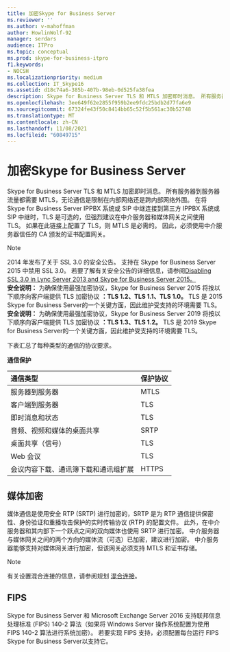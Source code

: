 ```yaml
---
title: 加密Skype for Business Server
ms.reviewer: ''
ms.author: v-mahoffman
author: HowlinWolf-92
manager: serdars
audience: ITPro
ms.topic: conceptual
ms.prod: skype-for-business-itpro
f1.keywords:
- NOCSH
ms.localizationpriority: medium
ms.collection: IT_Skype16
ms.assetid: d18c74a6-385b-407b-98eb-0d525fa38fea
description: Skype for Business Server TLS 和 MTLS 加密即时消息。 所有服务器到服务器流量都需要 MTLS，无论通信是限制在内部网络还是跨内部网络外围。 在将Skype for Business Server IPPBX 系统或 SIP 中继连接到第三方 IPPBX 系统或 SIP 中继时，TLS 是可选的，但强烈建议在中介服务器和媒体网关之间使用 TLS。 如果在此链接上配置了 TLS，则 MTLS 是必需的。 因此，必须使用中介服务器信任的 CA 颁发的证书配置网关。
ms.openlocfilehash: 3ee649f62e2855f959b2ee9fdc25bdb2d77fa6e9
ms.sourcegitcommit: 67324fe43f50c8414bb65c52f5b561ac30b52748
ms.translationtype: MT
ms.contentlocale: zh-CN
ms.lasthandoff: 11/08/2021
ms.locfileid: "60849715"
---
```

# <a name="encryption-for-skype-for-business-server"></a>加密Skype for Business Server
 
Skype for Business Server TLS 和 MTLS 加密即时消息。 所有服务器到服务器流量都需要 MTLS，无论通信是限制在内部网络还是跨内部网络外围。 在将Skype for Business Server IPPBX 系统或 SIP 中继连接到第三方 IPPBX 系统或 SIP 中继时，TLS 是可选的，但强烈建议在中介服务器和媒体网关之间使用 TLS。 如果在此链接上配置了 TLS，则 MTLS 是必需的。 因此，必须使用中介服务器信任的 CA 颁发的证书配置网关。
  
> [!NOTE]
> 2014 年发布了关于 SSL 3.0 的安全公告。 支持在 Skype for Business Server 2015 中禁用 SSL 3.0。 若要了解有关安全公告的详细信息，请参阅[Disabling SSL 3.0 in Lync Server 2013 and Skype for Business Server 2015。](/archive/blogs/uclobby/disabling-ssl-3-0-in-lync-server-2013)<br/>
**安全说明：** 为确保使用最强加密协议，Skype for Business Server 2015 将按以下顺序向客户端提供 TLS 加密协议 **：TLS 1.2、TLS 1.1、TLS 1.0。** TLS 是 2015 Skype for Business Server的一个关键方面，因此维护受支持的环境需要 TLS。<br/>
**安全说明：** 为确保使用最强加密协议，Skype for Business Server 2019 将按以下顺序向客户端提供 TLS 加密协议 **：TLS 1.3、TLS 1.2。** TLS 是 2019 Skype for Business Server的一个关键方面，因此维护受支持的环境需要 TLS。 
  
下表汇总了每种类型的通信的协议要求。 
  
**通信保护**

|**通信类型**|**保护协议**|
|:-----|:-----|
|服务器到服务器  <br/> |MTLS  <br/> |
|客户端到服务器  <br/> |TLS  <br/> |
|即时消息和状态  <br/> |TLS  <br/> |
|音频、视频和媒体的桌面共享  <br/> |SRTP  <br/> |
|桌面共享（信号）  <br/> |TLS  <br/> |
|Web 会议  <br/> |TLS  <br/> |
|会议内容下载、通讯簿下载和通讯组扩展  <br/> |HTTPS  <br/> |
   
## <a name="media-encryption"></a>媒体加密

媒体通信是使用安全 RTP (SRTP) 进行加密的，SRTP 是为 RTP 通信提供保密性、身份验证和重播攻击保护的实时传输协议 (RTP) 的配置文件。 此外，在中介服务器和其内部下一个跃点之间的双向媒体也使用 SRTP 进行加密。 中介服务器与媒体网关之间的两个方向的媒体流（可选）已加密，建议进行加密。 中介服务器能够支持对媒体网关进行加密，但该网关必须支持 MTLS 和证书存储。
  
> [!NOTE]
> 有关设置混合连接的信息，请参阅规划 [混合连接](../../../SfbHybrid/hybrid/plan-hybrid-connectivity.md?toc=/SkypeForBusiness/sfbhybridtoc/toc.json)。
  
## <a name="fips"></a>FIPS

Skype for Business Server 和 Microsoft Exchange Server 2016 支持联邦信息处理标准 (FIPS) 140-2 算法（如果将 Windows Server 操作系统配置为使用 FIPS 140-2 算法进行系统加密）。 若要实现 FIPS 支持，必须配置每台运行 FIPS Skype for Business Server以支持它。
